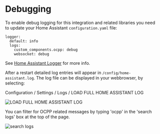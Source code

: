 Debugging
=========

To enable debug logging for this integration and related libraries you
need to update your Home Assistant `configuration.yaml` file:

```
logger:
  default: info
  logs:
    custom_components.ocpp: debug
    websocket: debug
```
See [Home Assistant Logger](https://www.home-assistant.io/integrations/logger/)  for more info.

After a restart detailed log entries will appear in `/config/home-assistant.log`.
The log file can be displayed in your webbrowser, by selecting:

Configuration / Settings / Logs / LOAD FULL HOME ASSISTANT LOG

![LOAD FULL HOME ASSISTANT LOG](https://user-images.githubusercontent.com/8673442/158488329-64a2e38a-24d2-40ff-8743-643ebb337408.png)

You can filter for OCPP related messages by typing 'ocpp' in the 'search logs' box at the top of the page.

![search logs](https://user-images.githubusercontent.com/8673442/158488440-a5ae8076-5f33-49dd-86cb-7521cc74d96a.png)

